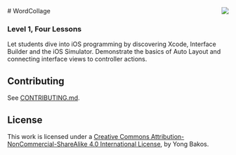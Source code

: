 <img align="right" src="https://github.com/SwiftEducation/WordCollage/raw/master/WordCollage/Images.xcassets/AppIcon.appiconset/Icon-Spotlight-40@2x.png" />
# WordCollage

### Level 1, Four Lessons

Let students dive into iOS programming by discovering Xcode, Interface Builder and the iOS Simulator. Demonstrate the basics of Auto Layout and connecting interface views to controller actions.

## Contributing

See [CONTRIBUTING.md](CONTRIBUTING.md).

## License

This work is licensed under a [Creative Commons Attribution-NonCommercial-ShareAlike 4.0 International License](https://creativecommons.org/licenses/by-nc-sa/4.0/), by Yong Bakos.
